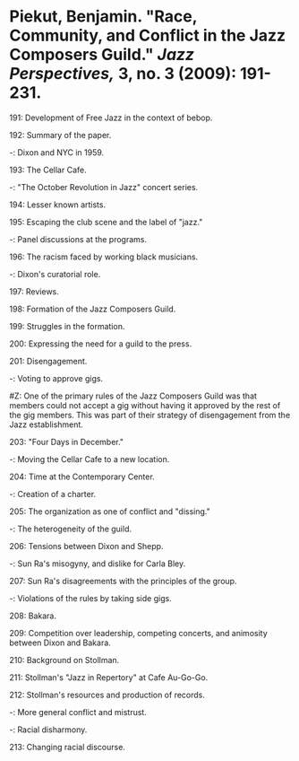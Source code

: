 # Piekut, Benjamin.  "Race, Community, and Conflict in the Jazz Composers Guild." *Jazz Perspectives,* 3, no. 3 (2009): 191-231.  

191: Development of Free Jazz in the context of bebop.  

192: Summary of the paper.  

-: Dixon and NYC in 1959.  

193: The Cellar Cafe.  

-: "The October Revolution in Jazz" concert series.     

194: Lesser known artists.  

195: Escaping the club scene and the label of "jazz."  

-: Panel discussions at the programs.  

196: The racism faced by working black musicians.  

-: Dixon's curatorial role.  

197: Reviews.  

198: Formation of the Jazz Composers Guild.  

199: Struggles in the formation.  

200: Expressing the need for a guild to the press.  

201: Disengagement.  

-: Voting to approve gigs.  

#Z: One of the primary rules of the Jazz Composers Guild was that members could not accept a gig without having it approved by the rest of the gig members. This was part of their strategy of disengagement from the Jazz establishment.   

203: "Four Days in December."  

-: Moving the Cellar Cafe to a new location.  

204: Time at the Contemporary Center.  

-: Creation of a charter.  

205: The organization as one of conflict and "dissing."  

-: The heterogeneity of the guild.  

206: Tensions between Dixon and Shepp.  

-: Sun Ra's misogyny, and dislike for Carla Bley.  

207: Sun Ra's disagreements with the principles of the group.  

-: Violations of the rules by taking side gigs.  

208: Bakara.  

209: Competition over leadership, competing concerts, and animosity between Dixon and Bakara.  

210: Background on Stollman.  

211: Stollman's "Jazz in Repertory" at Cafe Au-Go-Go.   

212: Stollman's resources and production of records.  

-: More general conflict and mistrust.  

-: Racial disharmony.  

213: Changing racial discourse.  
